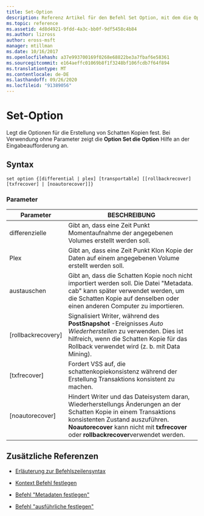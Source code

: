 ```yaml
---
title: Set-Option
description: Referenz Artikel für den Befehl Set Option, mit dem die Optionen für die Erstellung von Schatten Kopien festgelegt werden.
ms.topic: reference
ms.assetid: 4d8d4921-9fdd-4a3c-bb0f-9df5458c4b84
ms.author: lizross
author: eross-msft
manager: mtillman
ms.date: 10/16/2017
ms.openlocfilehash: a37e993700169f0268e68822be3a7fbaf6e58361
ms.sourcegitcommit: e164aeffc01069b8f1f3248bf106fcdb7f64f894
ms.translationtype: MT
ms.contentlocale: de-DE
ms.lasthandoff: 09/26/2020
ms.locfileid: "91389056"
---
```

# <a name="set-option"></a>Set-Option

Legt die Optionen für die Erstellung von Schatten Kopien fest. Bei Verwendung ohne Parameter zeigt die **Option Set die Option** Hilfe an der Eingabeaufforderung an.

## <a name="syntax"></a>Syntax

```
set option {[differential | plex] [transportable] [[rollbackrecover] [txfrecover] | [noautorecover]]}
```

### <a name="parameters"></a>Parameter

| Parameter | BESCHREIBUNG |
|--|--|
| differenzielle | Gibt an, dass eine Zeit Punkt Momentaufnahme der angegebenen Volumes erstellt werden soll. |
| Plex | Gibt an, dass eine Zeit Punkt Klon Kopie der Daten auf einem angegebenen Volume erstellt werden soll. |
| austauschen | Gibt an, dass die Schatten Kopie noch nicht importiert werden soll. Die Datei "Metadata. cab" kann später verwendet werden, um die Schatten Kopie auf denselben oder einen anderen Computer zu importieren. |
| [rollbackrecovery] | Signalisiert Writer, während des **PostSnapshot** -Ereignisses *Auto Wiederherstellen* zu verwenden. Dies ist hilfreich, wenn die Schatten Kopie für das Rollback verwendet wird (z. b. mit Data Mining). |
| [txfrecover] | Fordert VSS auf, die schattenkopiekonsistenz während der Erstellung Transaktions konsistent zu machen. |
| [noautorecover] | Hindert Writer und das Dateisystem daran, Wiederherstellungs Änderungen an der Schatten Kopie in einem Transaktions konsistenten Zustand auszuführen. **Noautorecover** kann nicht mit **txfrecover** oder **rollbackrecover**verwendet werden. |

## <a name="additional-references"></a>Zusätzliche Referenzen

- [Erläuterung zur Befehlszeilensyntax](command-line-syntax-key.md)

- [Kontext Befehl festlegen](set-context.md)

- [Befehl "Metadaten festlegen"](set-metadata.md)

- [Befehl "ausführliche festlegen"](set-verbose.md)

